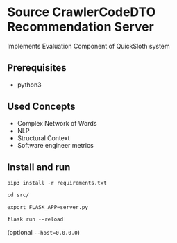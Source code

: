 # Source CrawlerCodeDTO Recommendation Server

Implements Evaluation Component of QuickSloth system

## Prerequisites

* python3

## Used Concepts

* Complex Network of Words
* NLP
* Structural Context
* Software engineer metrics

## Install and run

`pip3 install -r requirements.txt`

`cd src/`

`export FLASK_APP=server.py`

`flask run --reload`

(optional `--host=0.0.0.0`)
